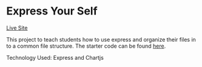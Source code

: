 # Express Your Self
[Live Site](https://floating-temple-93974.herokuapp.com/)

This project to teach students how to use express and organize their files in to a common file structure. The starter code can be found [here](https://github.com/lnchapin/expressYourSelfStarter).

Technology Used: Express and Chartjs
